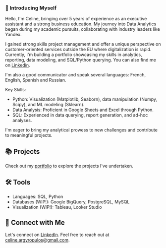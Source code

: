 ### 🙋 Introducing Myself

Hello, I'm Celine, bringing over 5 years of experience as an executive assistant and a strong business education. My journey into Data Analytics began during my academic pursuits, collaborating with industry leaders like Yandex.

I gained strong skills project management  and offer a unique perspective on customer-oriented services outside the EU where digitalization is rapid. Currently, I'm building a portfolio showcasing my skills in analytics, reporting, data modeling, and SQL/Python querying. You can also find me on [Linkedin]([url](https://www.linkedin.com/in/celineargyropoulos/)).

I'm also a good communicator and speak several languages: French, English, Spanish and Russian.

Key Skills:

- Python: Visualization (Matplotlib, Seaborn), data manipulation (Numpy, Scipy), and ML modeling (Sklearn).
- Data Analysis: Proficient in Google Sheets and Excel through Python.
- SQL: Experienced in data querying, report generation, and ad-hoc analyses.

I'm eager to bring my analytical prowess to new challenges and contribute to meaningful projects.

## 📚 Projects

Check out my [portfolio](https://github.com/celinargy/Portfolio-guide/blob/main/README.md) to explore the projects I've undertaken.

## 🛠️ Tools

- Languages: SQL, Python
- Databases (WIP!): Google BigQuery, PostgreSQL, MySQL
- Visualization (WIP!): Tableau, Looker Studio

## 👋 Connect with Me

Let's connect on [LinkedIn](https://www.linkedin.com/in/celineargyropoulos/). Feel free to reach out at [celine.argyropulos@gmail.com](mailto:celine.argyropoulos@gmail.com).
